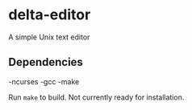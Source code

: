 # delta-editor

A simple Unix text editor

## Dependencies

-ncurses
-gcc
-make

Run `make` to build. Not currently ready for installation.